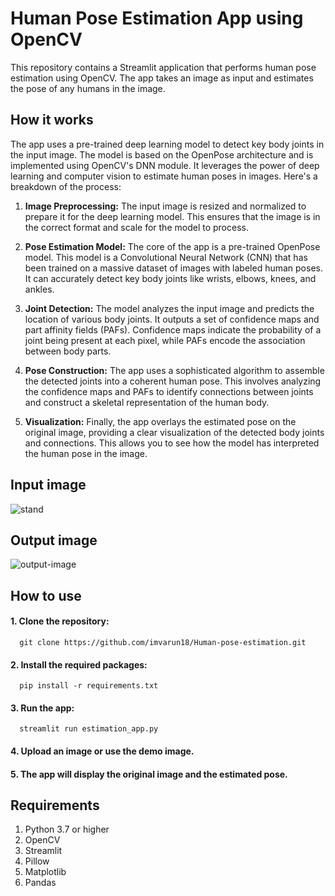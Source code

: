 # Human Pose Estimation App using OpenCV
This repository contains a Streamlit application that performs human pose estimation using OpenCV. The app takes an image as input and estimates the pose of any humans in the image.

## How it works
The app uses a pre-trained deep learning model to detect key body joints in the input image. The model is based on the OpenPose architecture and is implemented using OpenCV's DNN module. It leverages the power of deep learning and computer vision to estimate human poses in images. Here's a breakdown of the process:

1. **Image Preprocessing:** The input image is resized and normalized to prepare it for the deep learning model. This ensures that the image is in the correct format and scale for the model to process.

2. **Pose Estimation Model:** The core of the app is a pre-trained OpenPose model. This model is a Convolutional Neural Network (CNN) that has been trained on a massive dataset of images with labeled human poses. It can accurately detect key body joints like wrists, elbows, knees, and ankles.

3. **Joint Detection:** The model analyzes the input image and predicts the location of various body joints. It outputs a set of confidence maps and part affinity fields (PAFs). Confidence maps indicate the probability of a joint being present at each pixel, while PAFs encode the association between body parts.

4. **Pose Construction:** The app uses a sophisticated algorithm to assemble the detected joints into a coherent human pose. This involves analyzing the confidence maps and PAFs to identify connections between joints and construct a skeletal representation of the human body.

5. **Visualization:** Finally, the app overlays the estimated pose on the original image, providing a clear visualization of the detected body joints and connections. This allows you to see how the model has interpreted the human pose in the image.

## Input image
![stand](https://github.com/user-attachments/assets/5acf80bd-717d-465f-b09e-46eb2952b54f)

## Output image
![output-image](https://github.com/user-attachments/assets/42f9637e-0754-4c1f-8a13-4bb1326c375b)

## How to use
#### 1. Clone the repository:
      git clone https://github.com/imvarun18/Human-pose-estimation.git

#### 2. Install the required packages:
      pip install -r requirements.txt

#### 3. Run the app:
      streamlit run estimation_app.py
   
#### 4. Upload an image or use the demo image.
   
#### 5. The app will display the original image and the estimated pose.

## Requirements
1. Python 3.7 or higher
2. OpenCV
3. Streamlit
4. Pillow
5. Matplotlib
6. Pandas
